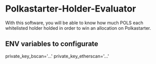 # Polkastarter-Holder-Evaluator
With this software, you will be able to know how much POLS each whitelisted holder holded in order to win an allocation on Polkastarter.

## ENV variables to configurate
private_key_bscan='...'
private_key_etherscan='...'


